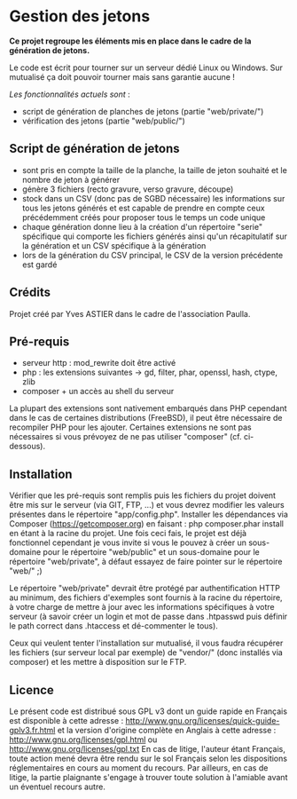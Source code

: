 Gestion des jetons
==================

**Ce projet regroupe les éléments mis en place dans le cadre de la génération de jetons.**

Le code est écrit pour tourner sur un serveur dédié Linux ou Windows. Sur mutualisé ça doit pouvoir tourner mais sans garantie aucune !

*Les fonctionnalités actuels sont* :  
- script de génération de planches de jetons (partie "web/private/")
- vérification des jetons (partie "web/public/")

Script de génération de jetons
------------------------------
- sont pris en compte la taille de la planche, la taille de jeton souhaité et le nombre de jeton à générer
- génère 3 fichiers (recto gravure, verso gravure, découpe)
- stock dans un CSV (donc pas de SGBD nécessaire) les informations sur tous les jetons générés et est capable de prendre en compte ceux précédemment créés pour proposer tous le temps un code unique
- chaque génération donne lieu à la création d'un répertoire "serie" spécifique qui comporte les fichiers générés ainsi qu'un récapitulatif sur la génération et un CSV spécifique à la génération
- lors de la génération du CSV principal, le CSV de la version précédente est gardé

Crédits
-------
Projet créé par Yves ASTIER dans le cadre de l'association Paulla.

Pré-requis
----------
- serveur http : mod_rewrite doit être activé
- php : les extensions suivantes -> gd, filter, phar, openssl, hash, ctype, zlib
- composer + un accès au shell du serveur

La plupart des extensions sont nativement embarqués dans PHP cependant dans le cas de certaines distributions (FreeBSD), il peut être nécessaire de recompiler PHP pour les ajouter. Certaines extensions ne sont pas nécessaires si vous prévoyez de ne pas utiliser "composer" (cf. ci-dessous).

Installation
------------
Vérifier que les pré-requis sont remplis puis les fichiers du projet doivent être mis sur le serveur (via GIT, FTP, ...) et vous devrez modifier les valeurs présentes dans le répertoire "app/config.php".
Installer les dépendances via Composer (https://getcomposer.org) en faisant : php composer.phar install
en étant à la racine du projet.
Une fois ceci fais, le projet est déjà fonctionnel cependant je vous invite si vous le pouvez à créer un sous-domaine pour le répertoire "web/public" et un sous-domaine pour le répertoire "web/private", à défaut essayez de faire pointer sur le répertoire "web/" ;)

Le répertoire "web/private" devrait être protégé par authentification HTTP au minimum, des fichiers d'exemples sont fournis à la racine du répertoire, à votre charge de mettre à jour avec les informations spécifiques à votre serveur (à savoir créer un login et mot de passe dans .htpasswd puis définir le path correct dans .htaccess et dé-commenter le tous).

Ceux qui veulent tenter l'installation sur mutualisé, il vous faudra récupérer les fichiers (sur serveur local par exemple) de "vendor/" (donc installés via composer) et les mettre à disposition sur le FTP.

Licence
-------
Le présent code est distribué sous GPL v3 dont un guide rapide en Français est disponible à cette adresse : http://www.gnu.org/licenses/quick-guide-gplv3.fr.html
et la version d'origine complète en Anglais à cette adresse : http://www.gnu.org/licenses/gpl.html ou http://www.gnu.org/licenses/gpl.txt
En cas de litige, l'auteur étant Français, toute action mené devra être rendu sur le sol Français selon les dispositions réglementaires en cours au moment du recours. Par ailleurs, en cas de litige, la partie plaignante s'engage à trouver toute solution à l'amiable avant un éventuel recours autre.